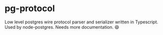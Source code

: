 # pg-protocol

Low level postgres wire protocol parser and serializer written in Typescript. Used by node-postgres. Needs more documentation. :smile:
